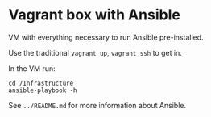 Vagrant box with Ansible
========================

VM with everything necessary to run Ansible pre-installed.

Use the traditional `vagrant up`, `vagrant ssh` to get in.

In the VM run:

    cd /Infrastructure
    ansible-playbook -h

See `../README.md` for more information about Ansible.